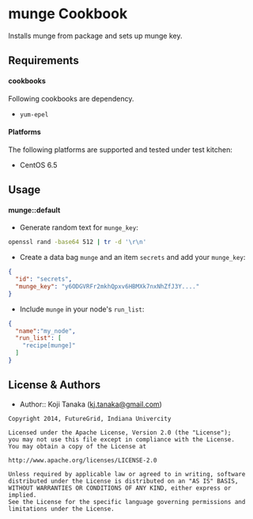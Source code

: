 munge Cookbook
==============
Installs munge from package and sets up munge key.


Requirements
------------

#### cookbooks
Following cookbooks are dependency.

- `yum-epel`

#### Platforms

The following platforms are supported and tested under test kitchen:

* CentOS 6.5

Usage
-----

#### munge::default

* Generate random text for `munge_key`:

```bash
openssl rand -base64 512 | tr -d '\r\n'
```

* Create a data bag `munge` and an item `secrets` and add your `munge_key`:

```json
{
  "id": "secrets",
  "munge_key": "y6ODGVRFr2mkhQpxv6HBMXk7nxNhZfJ3Y...."
}
```

* Include `munge` in your node's `run_list`:

```json
{
  "name":"my_node",
  "run_list": [
    "recipe[munge]"
  ]
}
```

License & Authors
-------------------
- Author:: Koji Tanaka (<kj.tanaka@gmail.com>)

```text
Copyright 2014, FutureGrid, Indiana Univercity

Licensed under the Apache License, Version 2.0 (the "License");
you may not use this file except in compliance with the License.
You may obtain a copy of the License at

http://www.apache.org/licenses/LICENSE-2.0

Unless required by applicable law or agreed to in writing, software
distributed under the License is distributed on an "AS IS" BASIS,
WITHOUT WARRANTIES OR CONDITIONS OF ANY KIND, either express or implied.
See the License for the specific language governing permissions and
limitations under the License.
```

